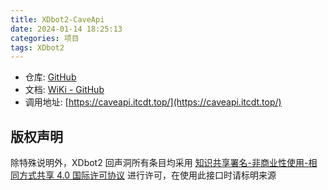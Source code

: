 ```yaml
---
title: XDbot2-CaveApi
date: 2024-01-14 18:25:13
categories: 项目
tags: XDbot2
---
```


<!-- MathJax -->
<script async src="https://polyfill.io/v3/polyfill.min.js?features=es6"></script>
<script id="MathJax-script" async src="https://cdn.jsdelivr.net/npm/mathjax@3/es5/tex-mml-chtml.js"></script>

- 仓库: [GitHub](https://github.com/ITCraftDevelopmentTeam/XDbot2-CaveApi)
- 文档: [WiKi - GitHub](https://github.com/ITCraftDevelopmentTeam/XDbot2-CaveApi/wiki)
- 调用地址: [https://caveapi.itcdt.top/](https://caveapi.itcdt.top/)

## 版权声明

除特殊说明外，XDbot2 回声洞所有条目均采用 [知识共享署名-非商业性使用-相同方式共享 4.0 国际许可协议](https://creativecommons.org/licenses/by-nc-sa/4.0/) 进行许可，在使用此接口时请标明来源

